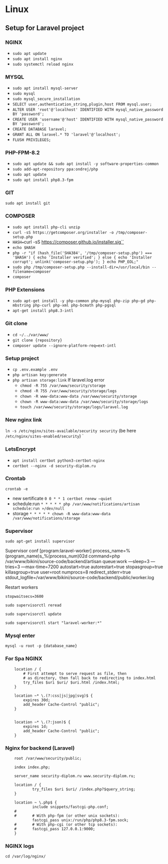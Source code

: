 # Linux

## Setup for Laravel project

### NGINX
- `sudo apt update`
- `sudo apt install nginx`
- `sudo systemctl reload nginx`

### MYSQL
- `sudo apt install mysql-server`
- `sudo mysql`
- `sudo mysql_secure_installation`
- `SELECT user,authentication_string,plugin,host FROM mysql.user;`
- `ALTER USER 'root'@'localhost' IDENTIFIED WITH mysql_native_password BY 'password';`
- `CREATE USER 'username'@'host' IDENTIFIED WITH mysql_native_password BY 'password';`
- `CREATE DATABASE laravel;`
- `GRANT ALL ON laravel.* TO 'laravel'@'localhost';`
- `FLUSH PRIVILEGES;`

### PHP-FPM-8.2
- `sudo apt update && sudo apt install -y software-properties-common`
- `sudo add-apt-repository ppa:ondrej/php`
- `sudo apt update`
- `sudo apt install php8.3-fpm`

 ### GIT
 `sudo apt install git`

 ### COMPOSER
- `sudo apt install php-cli unzip`
- `curl -sS https://getcomposer.org/installer -o /tmp/composer-setup.php`
- `HASH=`curl -sS https://composer.github.io/installer.sig``
- `echo $HASH`
- `php -r "if (hash_file('SHA384', '/tmp/composer-setup.php') === '$HASH') { echo 'Installer verified'; } else { echo 'Installer corrupt'; unlink('composer-setup.php'); } echo PHP_EOL;"`
- `sudo php /tmp/composer-setup.php --install-dir=/usr/local/bin --filename=composer`
- `composer`


 ### PHP Extensions
- `sudo apt-get install -y php-common php-mysql php-zip php-gd php-mbstring php-curl php-xml php-bcmath php-pgsql`
- `apt-get install php8.3-intl`

 ### Git clone
 - `cd ~/../var/www/`
 - `git clone {repository}`
 - `composer update --ignore-platform-req=ext-intl `

 ### Setup project
 - `cp .env.example .env`
 - `php artisan key:generate`
 - `php artisan storage:link`
   If laravel.log error
   - `chmod -R 755 /var/www/security/storage`
   - `chmod -R 755 /var/www/security/storage/logs`
   - `chown -R www-data:www-data /var/www/security/storage`
   - `chown -R www-data:www-data /var/www/security/storage/logs`
   - `touch /var/www/security/storage/logs/laravel.log`

### New nginx link
`ln -s /etc/nginx/sites-available/security security` (be here `/etc/nginx/sites-enabled/security`) `

### LetsEncrypt
- `apt install certbot python3-certbot-nginx`
- `certbot --nginx -d security-diplom.ru`

### Crontab 
`crontab -e`

- new sertificate `0 0 * * 1 certbot renew —quiet ` 
- schedule:run `* * * * * php /var/www/notifications/artisan schedule:run »/dev/null`
- storage `* * * * * chown -R www-data:www-data /var/www/notifications/storage`

### Supervisor
`sudo apt-get install supervisor`

Supervisor conf 
[program:laravel-worker]
process_name=%(program_name)s_%(process_num)02d
command=php /var/www/bikini/source-code/backend/artisan queue:work —sleep=3 —tries=3 —max-time=7200
autostart=true
autorestart=true
stopasgroup=true
killasgroup=true
user=root
numprocs=8
redirect_stderr=true
stdout_logfile=/var/www/bikini/source-code/backend/public/worker.log

Restart workers 

`stopwaitsecs=3600`

`sudo supervisorctl reread`

`sudo supervisorctl update`

`sudo supervisorctl start "laravel-worker:*"`

### Mysql enter
`mysql -u root -p {database_name}`

### For Spa NGINX

        location / {
            # First attempt to serve request as file, then
            # as directory, then fall back to redirecting to index.html
            try_files $uri $uri/ $uri.html /index.html;
        }

        location ~* \.(?:css|js|jpg|svg)$ {
            expires 30d;
            add_header Cache-Control "public";
        }


        location ~* \.(?:json)$ {
            expires 1d;
            add_header Cache-Control "public";
        }
### Nginx for backend (Laravel)

        root /var/www/security/public;
        
        index index.php;

        server_name security-diplom.ru www.security-diplom.ru;

        location / {
                try_files $uri $uri/ /index.php?$query_string;
        }
      
        location ~ \.php$ {
                include snippets/fastcgi-php.conf;
        #
        #       # With php-fpm (or other unix sockets):
                fastcgi_pass unix:/run/php/php8.3-fpm.sock;
        #       # With php-cgi (or other tcp sockets):
        #       fastcgi_pass 127.0.0.1:9000;
        }
### NGINX logs
`cd /var/log/nginx/`
